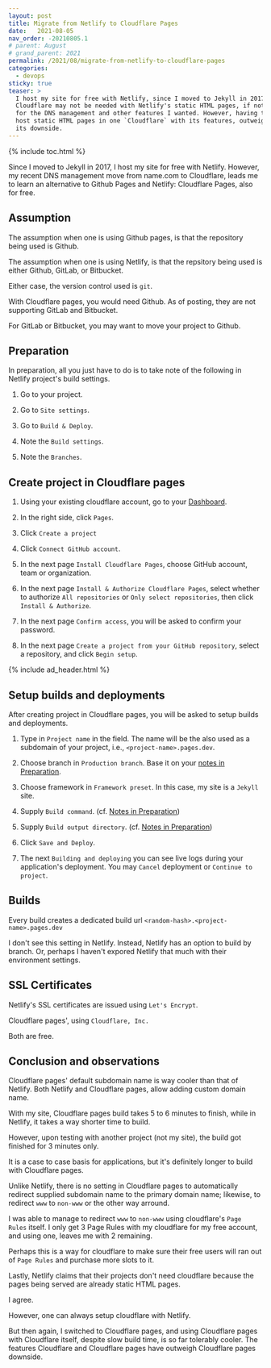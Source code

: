 ```yaml
---
layout: post
title: Migrate from Netlify to Cloudflare Pages
date:   2021-08-05
nav_order: -20210805.1
# parent: August
# grand_parent: 2021
permalink: /2021/08/migrate-from-netlify-to-cloudflare-pages
categories:
  - devops
sticky: true
teaser: >
  I host my site for free with Netlify, since I moved to Jekyll in 2017.
  Cloudflare may not be needed with Netlify's static HTML pages, if not
  for the DNS management and other features I wanted. However, having to
  host static HTML pages in one `Cloudflare` with its features, outweigh
  its downside.
---
```


{% include toc.html %}

Since I moved to Jekyll in 2017, I host my site for free with Netlify.
However, my recent DNS management move from name.com to Cloudflare, leads
me to learn an alternative to Github Pages and Netlify: Cloudflare Pages,
also for free.

## Assumption

The assumption when one is using Github pages, is that the repository
being used is Github.

The assumption when one is using Netlify, is that the repsitory being
used is either Github, GitLab, or Bitbucket.

Either case, the version control used is `git`.

With Cloudflare pages, you would need Github. As of posting, they are not
supporting GitLab and Bitbucket.

For GitLab or Bitbucket, you may want to move your project to Github.

## Preparation

In preparation, all you just have to do is to take note of the following
in Netlify project's build settings.

1. Go to your project.

2. Go to `Site settings`.

3. Go to `Build & Deploy`.

4. Note the `Build settings`.

5. Note the `Branches`.

## Create project in Cloudflare pages

1. Using your existing cloudflare account, go to your [Dashboard](https://dash.cloudflare.com/).

2. In the right side, click `Pages`.

3. Click `Create a project`

4. Click `Connect GitHub account`.

5. In the next page `Install Cloudflare Pages`, choose GitHub account,
team or organization.

6. In the next page `Install & Authorize Cloudflare Pages`, select
whether to authorize `All repositories` or `Only select repositories`,
then click `Install & Authorize`.

7. In the next page `Confirm access`, you will be asked to confirm your
password.

8. In the next page `Create a project from your GitHub repository`,
select a repository, and click `Begin setup`.

{% include ad_header.html %}

## Setup builds and deployments

After creating project in Cloudflare pages, you will be asked to setup
builds and deployments.

1. Type in `Project name` in the field. The name will be the also used as
a subdomain of your project, i.e., `<project-name>.pages.dev`.

2. Choose branch in `Production branch`. Base it on your [notes in
Preparation](#preparation).

3. Choose framework in `Framework preset`. In this case, my site is a
`Jekyll` site.

4. Supply `Build command`. (cf. [Notes in Preparation](#preparation))

5. Supply `Build output directory`. (cf. [Notes in
Preparation](#preparation))

6. Click `Save and Deploy`.

7. The next `Building and deploying` you can see live logs during
your application's deployment. You may `Cancel` deployment or `Continue
to project`.

## Builds

Every build creates a dedicated build url
`<random-hash>.<project-name>.pages.dev`

I don't see this setting in Netlify. Instead, Netlify has an option to
build by branch. Or, perhaps I haven't expored Netlify that much with
their environment settings.

## SSL Certificates

Netlify's SSL certificates are issued using `Let's Encrypt`.

Cloudflare pages', using `Cloudflare, Inc.`

Both are free.

## Conclusion and observations

Cloudflare pages' default subdomain name is way cooler than that of
Netlify. Both Netlify and Cloudflare pages, allow adding custom domain
name.

With my site, Cloudflare pages build takes 5 to 6 minutes to finish,
while in Netlify, it takes a way shorter time to build.

However, upon testing with another project (not my site), the build got
finished for 3 minutes only.

It is a case to case basis for applications, but it's definitely longer
to build with Cloudflare pages.

Unlike Netlify, there is no setting in Cloudflare pages to
automatically redirect supplied subdomain name to the primary domain
name; likewise, to redirect `www` to `non-www` or the other way arround.

I was able to manage to redirect `www` to `non-www` using cloudflare's
`Page Rules` itself. I only get 3 Page Rules with my cloudflare for my
free account, and using one, leaves me with 2 remaining.

Perhaps this is a way for cloudflare to make sure their free users will
ran out of `Page Rules` and purchase more slots to it.

Lastly, Netlify claims that their projects don't need cloudflare because
the pages being served are already static HTML pages.

I agree.

However, one can always setup cloudflare with Netlify.

But then again, I switched to Cloudflare pages, and using Cloudflare
pages with Cloudflare itself, despite slow build time, is so far
tolerably cooler. The features Cloudflare and Cloudflare pages have
outweigh Cloudflare pages downside.
